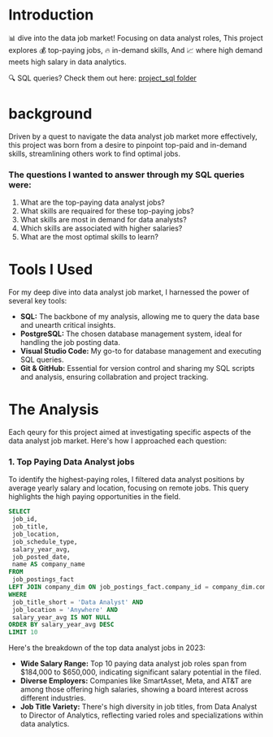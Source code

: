 # Introduction
📊 dive into the data job market! Focusing on data analyst roles, This project explores 💰 top-paying jobs, 🔥 in-demand skills, And 📈 where high demand meets high salary in data analytics.

🔍 SQL queries? Check them out here: [project_sql folder](/project_sql/)
# background
Driven by a quest to navigate the data analyst job market more effectively, this project was born from a desire to pinpoint top-paid and in-demand skills, streamlining others work to find optimal jobs.

### The questions I wanted to answer through my SQL queries were:

1. What are the top-paying data analyst jobs?
2. What skills are requaired for these top-paying jobs?
3. What skills are most in demand for data analysts?
4. Which skills are associated with higher salaries?
5. What are the most optimal skills to learn?
# Tools I Used
For my deep dive into data analyst job market, I harnessed the power of several key tools:

- **SQL:** The backbone of my analysis, allowing me to query the data base and unearth critical insights.
- **PostgreSQL:** The chosen database management system, ideal for handling the job posting data.
- **Visual Studio Code:** My go-to for database management and executing SQL queries.
- **Git & GitHub:** Essential for version control and sharing my SQL scripts and analysis, ensuring collabration and project tracking.
# The Analysis
Each qeury for this project aimed at investigating specific aspects of the data analyst job market.
Here's how I approached each question:

### 1. Top Paying Data Analyst jobs
To identify the highest-paying roles, I filtered data analyst positions by average yearly salary and location, focusing on remote jobs. This query highlights the high paying opportunities in the field.
```sql
SELECT 
 job_id,
 job_title,
 job_location,
 job_schedule_type,
 salary_year_avg,
 job_posted_date,
 name AS company_name
FROM 
 job_postings_fact 
LEFT JOIN company_dim ON job_postings_fact.company_id = company_dim.company_id
WHERE 
 job_title_short = 'Data Analyst' AND 
 job_location = 'Anywhere' AND 
 salary_year_avg IS NOT NULL 
ORDER BY salary_year_avg DESC
LIMIT 10 
```
Here's the breakdown of the top data analyst jobs in 2023:
- **Wide Salary Range:** Top 10 paying data analyst job roles span from $184,000 to $650,000, indicating significant salary potential in the filed.
- **Diverse Employers:** Companies like SmartAsset, Meta, and AT&T are among those offering high salaries, showing a board interest across different industries.
- **Job Title Variety:** There's high diversity in job titles, from Data Analyst to Director of Analytics, reflecting varied roles and specializations within data analytics.




